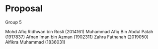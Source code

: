 # Proposal

Group 5

Mohd Afiq Ridhwan bin Rosli (2014161)
Muhammad Afiq Bin Abdul Patah (1917837)
Afnan Iman bin Azman (1902311)
Zahra Fathanah (2019050)
Alfikra Muhammad (1836031)
